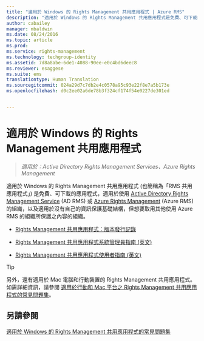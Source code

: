 ```yaml
---
title: "適用於 Windows 的 Rights Management 共用應用程式 | Azure RMS"
description: "適用於 Windows 的 Rights Management 共用應用程式是免費、可下載的應用程式，適用於使用 Active Directory Rights Management Service (AD RMS) 或 Azure Rights Management (Azure RMS) 的組織，以及適用於沒有自己的資訊保護基礎結構，但想要取用其他使用 Azure RMS 的組織所保護之內容的組織。"
author: cabailey
manager: mbaldwin
ms.date: 08/24/2016
ms.topic: article
ms.prod: 
ms.service: rights-management
ms.technology: techgroup-identity
ms.assetid: 7d8a8abe-6de1-4088-90ee-e0c4bd6deec8
ms.reviewer: esaggese
ms.suite: ems
translationtype: Human Translation
ms.sourcegitcommit: 024a29d7c7db2e4c0578a95c93e22f8e7a5b173e
ms.openlocfilehash: d0c2ee02a6de78b3f324cf174f54e0227de301ed


---
```


# 適用於 Windows 的 Rights Management 共用應用程式

>*適用於︰Active Directory Rights Management Services、Azure Rights Management*

適用於 Windows 的 Rights Management 共用應用程式 (也簡稱為「RMS 共用應用程式」) 是免費、可下載的應用程式，適用於使用 [Active Directory Rights Management Service](https://technet.microsoft.com/library/cc772403.aspx) (AD RMS) 或 [Azure Rights Management](../understand-explore/azure-rights-management.md) (Azure RMS) 的組織，以及適用於沒有自己的資訊保護基礎結構，但想要取用其他使用 Azure RMS 的組織所保護之內容的組織。

-   [Rights Management 共用應用程式：版本發行記錄](sharing-app-version-release-history.md)

-   [Rights Management 共用應用程式系統管理員指南 (英文)](sharing-app-admin-guide.md)

-   [Rights Management 共用應用程式使用者指南 (英文)](sharing-app-user-guide.md)

> [!TIP]
> 另外，還有適用於 Mac 電腦和行動裝置的 Rights Management 共用應用程式。 如需詳細資訊，請參閱 [適用於行動和 Mac 平台之 Rights Management 共用應用程式的常見問題集](http://technet.microsoft.com/dn451248)。

## 另請參閱
[適用於 Windows 的 Rights Management 共用應用程式的常見問題集](http://technet.microsoft.com/dn467883)




<!--HONumber=Aug16_HO4-->


